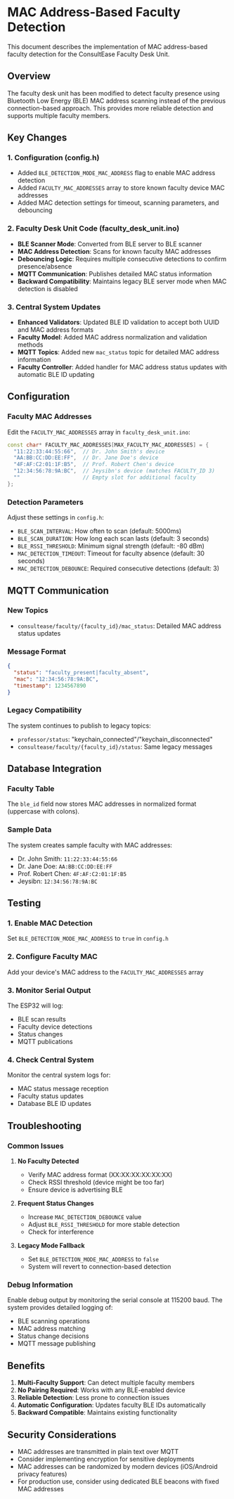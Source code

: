# MAC Address-Based Faculty Detection

This document describes the implementation of MAC address-based faculty detection for the ConsultEase Faculty Desk Unit.

## Overview

The faculty desk unit has been modified to detect faculty presence using Bluetooth Low Energy (BLE) MAC address scanning instead of the previous connection-based approach. This provides more reliable detection and supports multiple faculty members.

## Key Changes

### 1. Configuration (config.h)
- Added `BLE_DETECTION_MODE_MAC_ADDRESS` flag to enable MAC address detection
- Added `FACULTY_MAC_ADDRESSES` array to store known faculty device MAC addresses
- Added MAC detection settings for timeout, scanning parameters, and debouncing

### 2. Faculty Desk Unit Code (faculty_desk_unit.ino)
- **BLE Scanner Mode**: Converted from BLE server to BLE scanner
- **MAC Address Detection**: Scans for known faculty MAC addresses
- **Debouncing Logic**: Requires multiple consecutive detections to confirm presence/absence
- **MQTT Communication**: Publishes detailed MAC status information
- **Backward Compatibility**: Maintains legacy BLE server mode when MAC detection is disabled

### 3. Central System Updates
- **Enhanced Validators**: Updated BLE ID validation to accept both UUID and MAC address formats
- **Faculty Model**: Added MAC address normalization and validation methods
- **MQTT Topics**: Added new `mac_status` topic for detailed MAC address information
- **Faculty Controller**: Added handler for MAC address status updates with automatic BLE ID updating

## Configuration

### Faculty MAC Addresses
Edit the `FACULTY_MAC_ADDRESSES` array in `faculty_desk_unit.ino`:

```cpp
const char* FACULTY_MAC_ADDRESSES[MAX_FACULTY_MAC_ADDRESSES] = {
  "11:22:33:44:55:66",  // Dr. John Smith's device
  "AA:BB:CC:DD:EE:FF",  // Dr. Jane Doe's device  
  "4F:AF:C2:01:1F:B5",  // Prof. Robert Chen's device
  "12:34:56:78:9A:BC",  // Jeysibn's device (matches FACULTY_ID 3)
  ""                    // Empty slot for additional faculty
};
```

### Detection Parameters
Adjust these settings in `config.h`:

- `BLE_SCAN_INTERVAL`: How often to scan (default: 5000ms)
- `BLE_SCAN_DURATION`: How long each scan lasts (default: 3 seconds)
- `BLE_RSSI_THRESHOLD`: Minimum signal strength (default: -80 dBm)
- `MAC_DETECTION_TIMEOUT`: Timeout for faculty absence (default: 30 seconds)
- `MAC_DETECTION_DEBOUNCE`: Required consecutive detections (default: 3)

## MQTT Communication

### New Topics
- `consultease/faculty/{faculty_id}/mac_status`: Detailed MAC address status updates

### Message Format
```json
{
  "status": "faculty_present|faculty_absent",
  "mac": "12:34:56:78:9A:BC",
  "timestamp": 1234567890
}
```

### Legacy Compatibility
The system continues to publish to legacy topics:
- `professor/status`: "keychain_connected"/"keychain_disconnected"
- `consultease/faculty/{faculty_id}/status`: Same legacy messages

## Database Integration

### Faculty Table
The `ble_id` field now stores MAC addresses in normalized format (uppercase with colons).

### Sample Data
The system creates sample faculty with MAC addresses:
- Dr. John Smith: `11:22:33:44:55:66`
- Dr. Jane Doe: `AA:BB:CC:DD:EE:FF`
- Prof. Robert Chen: `4F:AF:C2:01:1F:B5`
- Jeysibn: `12:34:56:78:9A:BC`

## Testing

### 1. Enable MAC Detection
Set `BLE_DETECTION_MODE_MAC_ADDRESS` to `true` in `config.h`

### 2. Configure Faculty MAC
Add your device's MAC address to the `FACULTY_MAC_ADDRESSES` array

### 3. Monitor Serial Output
The ESP32 will log:
- BLE scan results
- Faculty device detections
- Status changes
- MQTT publications

### 4. Check Central System
Monitor the central system logs for:
- MAC status message reception
- Faculty status updates
- Database BLE ID updates

## Troubleshooting

### Common Issues

1. **No Faculty Detected**
   - Verify MAC address format (XX:XX:XX:XX:XX:XX)
   - Check RSSI threshold (device might be too far)
   - Ensure device is advertising BLE

2. **Frequent Status Changes**
   - Increase `MAC_DETECTION_DEBOUNCE` value
   - Adjust `BLE_RSSI_THRESHOLD` for more stable detection
   - Check for interference

3. **Legacy Mode Fallback**
   - Set `BLE_DETECTION_MODE_MAC_ADDRESS` to `false`
   - System will revert to connection-based detection

### Debug Information
Enable debug output by monitoring the serial console at 115200 baud. The system provides detailed logging of:
- BLE scanning operations
- MAC address matching
- Status change decisions
- MQTT message publishing

## Benefits

1. **Multi-Faculty Support**: Can detect multiple faculty members
2. **No Pairing Required**: Works with any BLE-enabled device
3. **Reliable Detection**: Less prone to connection issues
4. **Automatic Configuration**: Updates faculty BLE IDs automatically
5. **Backward Compatible**: Maintains existing functionality

## Security Considerations

- MAC addresses are transmitted in plain text over MQTT
- Consider implementing encryption for sensitive deployments
- MAC addresses can be randomized by modern devices (iOS/Android privacy features)
- For production use, consider using dedicated BLE beacons with fixed MAC addresses
